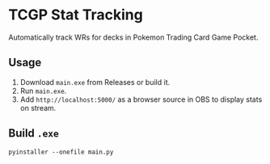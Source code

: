 # TCGP Stat Tracking

Automatically track WRs for decks in Pokemon Trading Card Game Pocket.

## Usage
1. Download `main.exe` from Releases or build it.
2. Run `main.exe`.
4. Add `http://localhost:5000/` as a browser source in OBS to display stats on stream.

## Build `.exe`
```
pyinstaller --onefile main.py
```